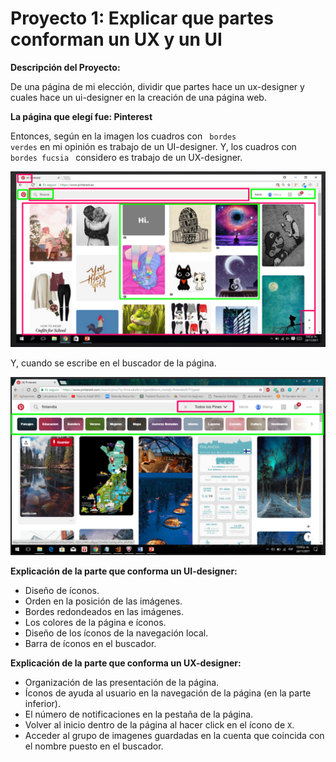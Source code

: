 # Proyecto 1: Explicar que partes conforman un UX y un UI

**Descripción del Proyecto:**

De una página de mi elección, dividir que partes hace un ux-designer y cuales hace un ui-designer en la creación de una página web.

**La página que elegí fue: Pinterest**


Entonces, según en la imagen los cuadros con <code> bordes verdes</code> en mi opinión es trabajo de un UI-designer. Y, los cuadros con <code> bordes fucsia </code> considero es trabajo de un UX-designer.


![pinterest](assets/images/ux_ui.png)

Y, cuando se escribe en el buscador de la página.

![pinterest](assets/images/ux_ui2.png)

**Explicación de la parte que conforma un UI-designer:**

* Diseño de íconos.
* Orden en la posición de las imágenes.
* Bordes redondeados en las imágenes.
* Los colores de la página e íconos.
* Diseño de los íconos de la navegación local.
* Barra de íconos en el buscador.

**Explicación de la parte que conforma un UX-designer:**

* Organización de las presentación de la página.
* Íconos de ayuda al usuario en la navegación de la página (en la parte inferior).
* El número de notificaciones en la pestaña de la página.
* Volver al inicio dentro de la página al hacer click en el ícono de <code>X</code>.
* Acceder al grupo de imagenes guardadas en la cuenta que coincida con el nombre puesto en el buscador.

